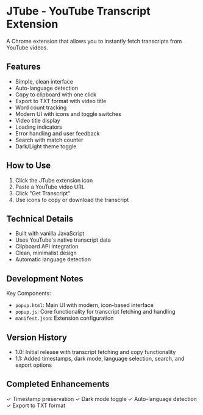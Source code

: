 # JTube - YouTube Transcript Extension

A Chrome extension that allows you to instantly fetch transcripts from YouTube videos.

## Features
- Simple, clean interface
- Auto-language detection
- Copy to clipboard with one click
- Export to TXT format with video title
- Word count tracking
- Modern UI with icons and toggle switches
- Video title display
- Loading indicators
- Error handling and user feedback
- Search with match counter
- Dark/Light theme toggle

## How to Use
1. Click the JTube extension icon
2. Paste a YouTube video URL
3. Click "Get Transcript"
4. Use icons to copy or download the transcript

## Technical Details
- Built with vanilla JavaScript
- Uses YouTube's native transcript data
- Clipboard API integration
- Clean, minimalist design
- Automatic language detection

## Development Notes
Key Components:
- `popup.html`: Main UI with modern, icon-based interface
- `popup.js`: Core functionality for transcript fetching and handling
- `manifest.json`: Extension configuration


## Version History
- 1.0: Initial release with transcript fetching and copy functionality
- 1.1: Added timestamps, dark mode, language selection, search, and export options


## Completed Enhancements
✓ Timestamp preservation
✓ Dark mode toggle
✓ Auto-language detection
✓ Export to TXT format